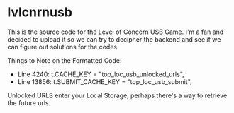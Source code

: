 # lvlcnrnusb
This is the source code for the Level of Concern USB Game. 
I'm a fan and decided to upload it so we can try to decipher the backend and see if we can figure out solutions for the codes.

Things to Note on the Formatted Code:
- Line 4240: t.CACHE_KEY = "top_loc_usb_unlocked_urls",
- Line 13856: t.SUBMIT_CACHE_KEY = "top_loc_usb_submit",

Unlocked URLS enter your Local Storage, perhaps there's a way to retrieve the future urls.
